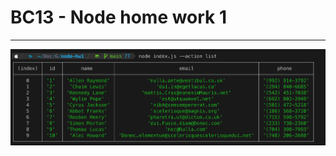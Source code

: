 # BC13 - Node home work 1

---

![alt text](screenshots/Screenshot1.png "Получаем и выводим весь список контактов в виде таблицы (console.table)")
